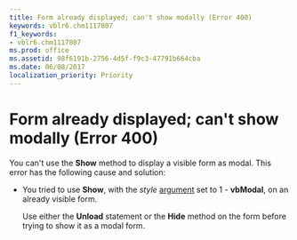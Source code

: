 ```yaml
---
title: Form already displayed; can't show modally (Error 400)
keywords: vblr6.chm1117807
f1_keywords:
- vblr6.chm1117807
ms.prod: office
ms.assetid: 98f6191b-2756-4d5f-f9c3-47791b664cba
ms.date: 06/08/2017
localization_priority: Priority
---
```



# Form already displayed; can't show modally (Error 400)

You can't use the  **Show** method to display a visible form as modal. This error has the following cause and solution:



- You tried to use  **Show**, with the _style_ [argument](../../Glossary/vbe-glossary.md#argument) set to 1 - **vbModal**, on an already visible form.
    
    Use either the  **Unload** statement or the **Hide** method on the form before trying to show it as a modal form.
    


